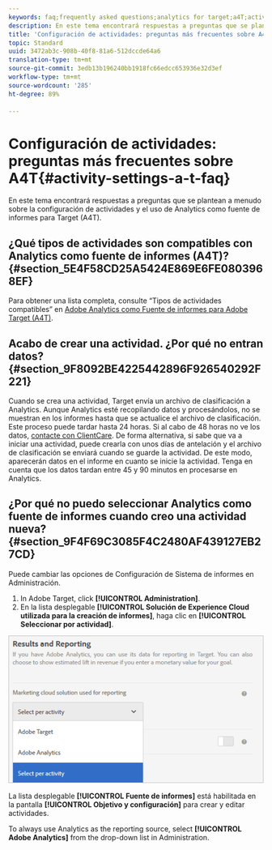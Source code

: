 ```yaml
---
keywords: faq;frequently asked questions;analytics for target;a4T;activity setup
description: En este tema encontrará respuestas a preguntas que se plantean a menudo sobre la configuración de actividades y el uso de Analytics como fuente de informes para Target (A4T).
title: 'Configuración de actividades: preguntas más frecuentes sobre A4T'
topic: Standard
uuid: 3472ab3c-908b-40f8-81a6-512dccde64a6
translation-type: tm+mt
source-git-commit: 3edb13b196240bb1918fc66edcc653936e32d3ef
workflow-type: tm+mt
source-wordcount: '285'
ht-degree: 89%

---
```



# Configuración de actividades: preguntas más frecuentes sobre A4T{#activity-settings-a-t-faq}

En este tema encontrará respuestas a preguntas que se plantean a menudo sobre la configuración de actividades y el uso de Analytics como fuente de informes para Target (A4T).

## ¿Qué tipos de actividades son compatibles con Analytics como fuente de informes (A4T)?{#section_5E4F58CD25A5424E869E6FE0803968EF}

Para obtener una lista completa, consulte “Tipos de actividades compatibles” en [Adobe Analytics como Fuente de informes para Adobe Target (A4T)](../../../c-integrating-target-with-mac/a4t/a4t.md#concept_7540C8C04259434AB6EE33B09F47A1DE).

## Acabo de crear una actividad. ¿Por qué no entran datos? {#section_9F8092BE4225442896F926540292F221}

Cuando se crea una actividad, Target envía un archivo de clasificación a Analytics. Aunque Analytics esté recopilando datos y procesándolos, no se muestran en los informes hasta que se actualice el archivo de clasificación. Este proceso puede tardar hasta 24 horas. Si al cabo de 48 horas no ve los datos, [contacte con ClientCare](/help/cmp-resources-and-contact-information.md#reference_ACA3391A00EF467B87930A450050077C). De forma alternativa, si sabe que va a iniciar una actividad, puede crearla con unos días de antelación y el archivo de clasificación se enviará cuando se guarde la actividad. De este modo, aparecerán datos en el informe en cuanto se inicie la actividad. Tenga en cuenta que los datos tardan entre 45 y 90 minutos en procesarse en Analytics.

## ¿Por qué no puedo seleccionar Analytics como fuente de informes cuando creo una actividad nueva?   {#section_9F4F69C3085F4C2480AF439127EB27CD}

Puede cambiar las opciones de Configuración de Sistema de informes en Administración.

1. In Adobe Target, click **[!UICONTROL Administration]**.
1. En la lista desplegable **[!UICONTROL Solución de Experience Cloud utilizada para la creación de informes]**, haga clic en **[!UICONTROL Seleccionar por actividad]**.

![](assets/select-per-activity.png)

La lista desplegable **[!UICONTROL Fuente de informes]** está habilitada en la pantalla **[!UICONTROL Objetivo y configuración]** para crear y editar actividades.

To always use Analytics as the reporting source, select **[!UICONTROL Adobe Analytics]** from the drop-down list in Administration.
